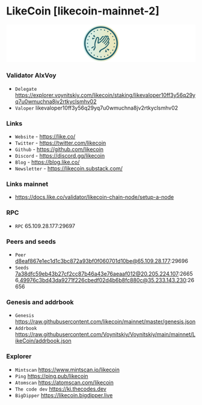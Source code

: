 # LikeCoin [likecoin-mainnet-2]
![LikeCoin Guide](https://github.com/Voynitskiy/Voynitskiy/blob/main/mainnet/LikeCoin/LikeCoin.png)
### Validator AlxVoy
* `Delegate` https://explorer.voynitskiy.com/likecoin/staking/likevaloper10ff3y56q29yq7u0wmuchna8jv2rtkyclsmhv02
* `Valoper` likevaloper10ff3y56q29yq7u0wmuchna8jv2rtkyclsmhv02
### Links
* `Website` - https://like.co/
* `Twitter` - https://twitter.com/likecoin
* `Github` - https://github.com/likecoin
* `Discord` - https://discord.gg/likecoin
* `Blog` - https://blog.like.co/
* `Newsletter` - https://likecoin.substack.com/
### Links mainnet
* https://docs.like.co/validator/likecoin-chain-node/setup-a-node
### RPC
* `RPC` 65.109.28.177:29697
### Peers and seeds
* `Peer` d8eaf867e1ec1d1c3bc872a93bf0f060701d10be@65.109.28.177:29696
* `Seeds` 7a38dfc59eb43b27cf2cc87b46a43e76aeaaf012@20.205.224.107:26656,49976c3bd43da9271f226cbedf02d4b6b8fc880c@35.233.143.230:26656
### Genesis and addrbook
* `Genesis` https://raw.githubusercontent.com/likecoin/mainnet/master/genesis.json
* `Addrbook` https://raw.githubusercontent.com/Voynitskiy/Voynitskiy/main/mainnet/LikeCoin/addrbook.json
### Explorer
* `Mintscan` https://www.mintscan.io/likecoin
* `Ping` https://ping.pub/likecoin
* `Atomscan` https://atomscan.com/likecoin
* `The code dev` https://ki.thecodes.dev
* `BigDipper` https://likecoin.bigdipper.live


